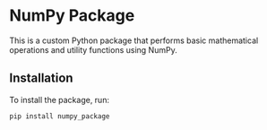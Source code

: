 # NumPy Package

This is a custom Python package that performs basic mathematical operations and utility functions using NumPy.

## Installation

To install the package, run:

```bash
pip install numpy_package
